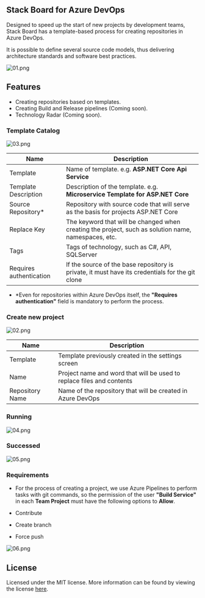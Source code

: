 ## **Stack Board for Azure DevOps**

Designed to speed up the start of new projects by development teams, Stack Board has a template-based process for creating repositories in Azure DevOps.

It is possible to define several source code models, thus delivering architecture standards and software best practices.

![01.png](azure/projects/doc/01.png)

## **Features**

- Creating repositories based on templates.
- Creating Build and Release pipelines (Coming soon).
- Technology Radar (Coming soon).

### **Template Catalog**

![03.png](azure/projects/doc/03.png)

| Name | Description |
|--|--|
| Template | Name of template. e.g. **ASP.NET Core Api Service** |
| Template Description | Description of the template. e.g. **Microservice Template for ASP.NET Core** |
| Source Repository* | Repository with source code that will serve as the basis for projects ASP.NET Core |
| Replace Key | The keyword that will be changed when creating the project, such as solution name, namespaces, etc.|
| Tags | Tags of technology, such as C#, API, SQLServer |
| Requires authentication| If the source of the base repository is private, it must have its credentials for the git clone |

* *Even for repositories within Azure DevOps itself, the **"Requires authentication"** field is mandatory to perform the process.

### **Create new project**

![02.png](azure/projects/doc/02.png)

| Name | Description |
|--|--|
| Template | Template previously created in the settings screen |
| Name | Project name and word that will be used to replace files and contents |
| Repository Name | Name of the repository that will be created in Azure DevOps |

### **Running**

![04.png](azure/projects/doc/04.png)

### **Successed**

![05.png](azure/projects/doc/05.png)

### **Requirements**

- For the process of creating a project, we use Azure Pipelines to perform tasks with git commands, so the permission of the user **"Build Service"** in each **Team Project** must have the following options to **Allow**.

- Contribute
- Create branch
- Force push

![06.png](azure/projects/doc/06.png)


## **License**

Licensed under the MIT license. More information can be found by viewing the license [here](azure/license.md).
